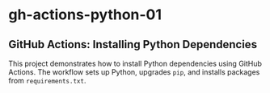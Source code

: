 # gh-actions-python-01

## GitHub Actions: Installing Python Dependencies

This project demonstrates how to install Python dependencies using GitHub Actions. The workflow sets up Python, upgrades ```pip```, and installs packages from ```requirements.txt```.
